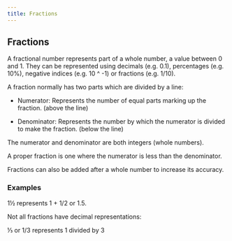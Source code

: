 ```yaml
---
title: Fractions
---
```


## Fractions

A fractional number represents part of a whole number, a value between 0 and 1. They can be represented using decimals (e.g. 0.1), percentages (e.g. 10%), negative indices (e.g. 10 ^ -1) or fractions (e.g. 1/10).

A fraction normally has two parts which are divided by a line:

* Numerator: Represents the number of equal parts marking up the fraction. (above the line)

* Denominator: Represents the number by which the numerator is divided to make the fraction. (below the line)

The numerator and denominator are both integers (whole numbers).

A proper fraction is one where the numerator is less than the denominator.

Fractions can also be added after a whole number to increase its accuracy.

### Examples

1½ represents 1 + 1/2 or 1.5.

Not all fractions have decimal representations:

⅓ or 1/3 represents 1 divided by 3
